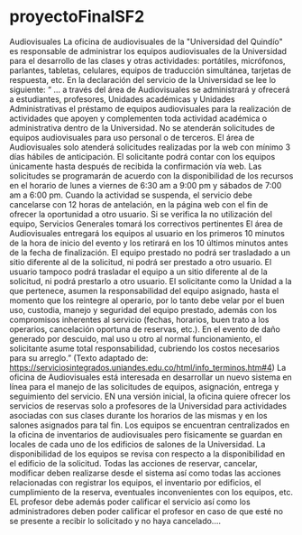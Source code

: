 # proyectoFinalSF2
Audiovisuales La oficina de audiovisuales de la "Universidad del Quindío" es responsable de administrar los equipos audiovisuales de la Universidad para el desarrollo de las clases y otras actividades: portátiles, micrófonos, parlantes, tabletas, celulares, equipos de traducción simultánea, tarjetas de respuesta, etc. En la declaración del servicio de la Universidad se lee lo siguiente: “ ... a través del área de Audiovisuales se administrará y ofrecerá a estudiantes, profesores, Unidades académicas y Unidades Administrativas el préstamo de equipos audiovisuales para la realización de actividades que apoyen y complementen toda actividad académica o administrativa dentro de la Universidad. No se atenderán solicitudes de equipos audiovisuales para uso personal o de terceros. El área de Audiovisuales solo atenderá solicitudes realizadas por la web con mínimo 3 días hábiles de anticipación. El solicitante podrá contar con los equipos únicamente hasta después de recibida la confirmación vía web. Las solicitudes se programarán de acuerdo con la disponibilidad de los recursos en el horario de lunes a viernes de 6:30 am a 9:00 pm y sábados de 7:00 am a 6:00 pm. Cuando la actividad se suspenda, el servicio debe cancelarse con 12 horas de antelación, en la página web con el fin de ofrecer la oportunidad a otro usuario. Si se verifica la no utilización del equipo, Servicios Generales tomará los correctivos pertinentes El área de Audiovisuales entregará los equipos al usuario en los primeros 10 minutos de la hora de inicio del evento y los retirará en los 10 últimos minutos antes de la fecha de finalización. El equipo prestado no podrá ser trasladado a un sitio diferente al de la solicitud, ni podrá ser prestado a otro usuario. El usuario tampoco podrá trasladar el equipo a un sitio diferente al de la solicitud, ni podrá prestarlo a otro usuario. El solicitante como la Unidad a la que pertenece, asumen la responsabilidad del equipo asignado, hasta el momento que los reintegre al operario, por lo tanto debe velar por el buen uso, custodia, manejo y seguridad del equipo prestado, además con los compromisos inherentes al servicio (fechas, horarios, buen trato a los operarios, cancelación oportuna de reservas, etc.). En el evento de daño generado por descuido, mal uso u otro al normal funcionamiento, el solicitante asume total responsabilidad, cubriendo los costos necesarios para su arreglo.” (Texto adaptado de: https://serviciosintegrados.uniandes.edu.co/html/info_terminos.htm#4) La oficina de Audiovisuales está interesada en desarrollar un nuevo sistema en línea para el manejo de las solicitudes de equipos, asignación, entrega y seguimiento del servicio. EN una versión inicial, la oficina quiere ofrecer los servicios de reservas solo a profesores de la Universidad para actividades asociadas con sus clases durante los horarios de las mismas y en los salones asignados para tal fin. Los equipos se encuentran centralizados en la oficina de inventarios de audiovisuales pero físicamente se guardan en locales de cada uno de los edificios de salones de la Universidad. La disponibilidad de los equipos se revisa con respecto a la disponibilidad en el edificio de la solicitud. Todas las acciones de reservar, cancelar, modificar deben realizarse desde el sistema así como todas las acciones relacionadas con registrar los equipos, el inventario por edificios, el cumplimiento de la reserva, eventuales inconvenientes con los equipos, etc. EL profesor debe además poder calificar el servicio así como los administradores deben poder calificar el profesor en caso de que esté no se presente a recibir lo solicitado y no haya cancelado....

